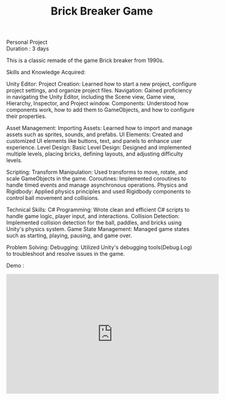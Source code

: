 ﻿---
title: Brick Breaker Game
publishDate: 2023-10-02 00:00:00
img: /nadirniodil.github.io/assets/Brick-breaker.jpg
description: |
   
 
  
---
Personal Project\
Duration : 3 days

This is a classic remade of the game Brick breaker from 1990s.

Skills and Knowledge Acquired:

Unity Editor:
Project Creation: Learned how to start a new project, configure project settings, and organize project files.
Navigation: Gained proficiency in navigating the Unity Editor, including the Scene view, Game view, Hierarchy, Inspector, and Project window.
Components: Understood how components work, how to add them to GameObjects, and how to configure their properties.

Asset Management:
Importing Assets: Learned how to import and manage assets such as sprites, sounds, and prefabs.
UI Elements: Created and customized UI elements like buttons, text, and panels to enhance user experience.
Level Design:
Basic Level Design: Designed and implemented multiple levels, placing bricks, defining layouts, and adjusting difficulty levels.

Scripting:
Transform Manipulation: Used transforms to move, rotate, and scale GameObjects in the game.
Coroutines: Implemented coroutines to handle timed events and manage asynchronous operations.
Physics and Rigidbody: Applied physics principles and used Rigidbody components to control ball movement and collisions.

Technical Skills:
C# Programming: Wrote clean and efficient C# scripts to handle game logic, player input, and interactions.
Collision Detection: Implemented collision detection for the ball, paddles, and bricks using Unity's physics system.
Game State Management: Managed game states such as starting, playing, pausing, and game over.

Problem Solving:
Debugging: Utilized Unity's debugging tools(Debug.Log) to troubleshoot and resolve issues in the game.


Demo :
<iframe width="560" height="315" src="https://www.youtube.com/embed/SZH8ALFxjts?si=J_Lhazrrh-RH6Cdx" title="YouTube video player" frameborder="0" allow="accelerometer; autoplay; clipboard-write; encrypted-media; gyroscope; picture-in-picture; web-share" referrerpolicy="strict-origin-when-cross-origin" allowfullscreen></iframe>
